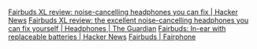 
[Fairbuds XL review: noise-cancelling headphones you can fix | Hacker News](https://news.ycombinator.com/item?id=35900369)
[Fairbuds XL review: the excellent noise-cancelling headphones you can fix yourself | Headphones | The Guardian](https://www.theguardian.com/technology/2023/may/11/fairbuds-xl-review-noise-cancelling-headphones-fix-yourself-bluetooth)
[Fairbuds: In-ear with replaceable batteries | Hacker News](https://news.ycombinator.com/item?id=39981550)
[Fairbuds | Fairphone](https://shop.fairphone.com/fairbuds)
